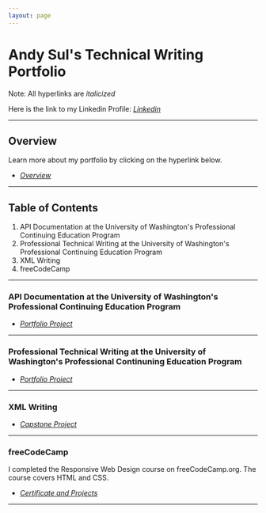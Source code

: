 ```yaml
---
layout: page
---
```


# Andy Sul's Technical Writing Portfolio

Note: All hyperlinks are *italicized*

Here is the link to my Linkedin Profile: *[Linkedin](https://www.linkedin.com/in/andysul/)*

-------------------------

## Overview

Learn more about my portfolio by clicking on the hyperlink below.

* *[Overview](docs/overview.md)*  

-------------------------

## **Table of Contents**

1. API Documentation at the University of Washington's Professional Continuing Education Program
2. Professional Technical Writing at the University of Washington's Professional Continuing Education Program
3. XML Writing
4. freeCodeCamp
   
-------------------------

### API Documentation at the University of Washington's Professional Continuing Education Program

* *[Portfolio Project](UW_API/uw_api.md)*

-------------------------

### Professional Technical Writing at the University of Washington's Professional Continuning Education Program

* *[Portfolio Project](UW_PTW/uw_ptw.md)*

-------------------------

### XML Writing

* *[Capstone Project](XML/xml_writing.md)*

-------------------------

### freeCodeCamp 

I completed the Responsive Web Design course on freeCodeCamp.org. The course covers HTML and CSS.

* *[Certificate and Projects](https://www.freecodecamp.org/certification/skma97/responsive-web-design)*

-------------------------
